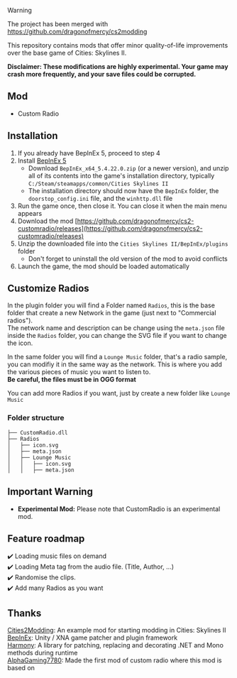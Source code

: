 > [!WARNING]  
> The project has been merged with https://github.com/dragonofmercy/cs2modding

This repository contains mods that offer minor quality-of-life improvements over the base game of Cities: Skylines II.

**Disclaimer: These modifications are highly experimental. Your game may crash more frequently, and your save files could be corrupted.**

## Mod

* Custom Radio

## Installation

1. If you already have BepInEx 5, proceed to step 4
2. Install [BepInEx 5](https://github.com/BepInEx/BepInEx/releases)
   * Download `BepInEx_x64_5.4.22.0.zip` (or a newer version), and unzip all of its contents into the game's installation directory, typically `C:/Steam/steamapps/common/Cities Skylines II`
   * The installation directory should now have the `BepInEx` folder, the `doorstop_config.ini` file, and the `winhttp.dll` file
3. Run the game once, then close it. You can close it when the main menu appears
4. Download the mod [https://github.com/dragonofmercy/cs2-customradio/releases](https://github.com/dragonofmercy/cs2-customradio/releases)
5. Unzip the downloaded file into the `Cities Skylines II/BepInEx/plugins` folder
   * Don't forget to uninstall the old version of the mod to avoid conflicts
6. Launch the game, the mod should be loaded automatically

## Customize Radios

In the plugin folder you will find a Folder named `Radios`, this is the base folder that create a new Network in the game (just next to "Commercial radios").  
The network name and description can be change using the `meta.json` file inside the `Radios` folder, you can change the SVG file if you want to change the icon.

In the same folder you will find a `Lounge Music` folder, that's a radio sample, you can modifiy it in the same way as the network. This is where you add the various pieces of music you want to listen to.  
**Be careful, the files must be in OGG format**

You can add more Radios if you want, just by create a new folder like `Lounge Music`

### Folder structure

````
├── CustomRadio.dll
├── Radios
│   ├── icon.svg
│   ├── meta.json
│   ├── Lounge Music
│   │   ├── icon.svg
│   │   ├── meta.json
````
## Important Warning

* **Experimental Mod:** Please note that CustomRadio is an experimental mod.

## Feature roadmap

✔️ Loading music files on demand  
✔️ Loading Meta tag from the audio file. (Title, Author, ...)  
✔️ Randomise the clips.  
✔️ Add many Radios as you want

## Thanks

[Cities2Modding](https://github.com/optimus-code/Cities2Modding): An example mod for starting modding in Cities: Skylines II  
[BepInEx](https://github.com/BepInEx/BepInEx): Unity / XNA game patcher and plugin framework  
[Harmony](https://github.com/pardeike/Harmony): A library for patching, replacing and decorating .NET and Mono methods during runtime  
[AlphaGaming7780](https://github.com/AlphaGaming7780): Made the first mod of custom radio where this mod is based on  
